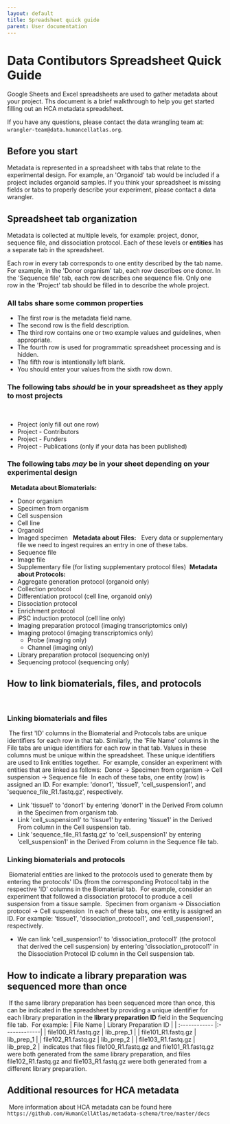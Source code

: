 ```yaml
---
layout: default
title: Spreadsheet quick guide
parent: User documentation
---
```


# Data Contibutors Spreadsheet Quick Guide

Google Sheets and Excel spreadsheets are used to gather metadata about your project. Ths document is a brief walkthrough to help you get started filling out an HCA metadata spreadsheet.

If you have any questions, please contact the data wrangling team at: \
`wrangler-team@data.humancellatlas.org`.


## Before you start


Metadata is represented in a spreadsheet with tabs that relate to the experimental design. For example, an 'Organoid' tab would be included if a project includes organoid samples. If you think your spreadsheet is missing fields or tabs to properly describe your experiment, please contact a data wrangler.

## Spreadsheet tab organization

Metadata is collected at multiple levels, for example: project, donor, sequence file, and dissociation protocol. Each of these levels or **entities** has a separate tab in the spreadsheet.

Each row in every tab corresponds to one entity described by the tab name. For example, in the 'Donor organism' tab, each row describes one donor. In the 'Sequence file' tab, each row describes one sequence file. Only one row in the 'Project' tab should be filled in to describe the whole project.

### All tabs share some common properties

* The first row is the metadata field name.
* The second row is the field description.
* The third row contains one or two example values and guidelines, when appropriate.
* The fourth row is used for programmatic spreadsheet processing and is hidden.
* The fifth row is intentionally left blank.
* You should enter your values from the sixth row down.
​
​
​
### The following tabs *should* be in your spreadsheet as they apply to most projects
​
​
- Project (only fill out one row)
- Project - Contributors
- Project - Funders
- Project - Publications  (only if your data has been published)
​
​
### The following tabs *may* be in your sheet depending on your experimental design
​
​
**Metadata about Biomaterials:**
​
​
- Donor organism
- Specimen from organism
- Cell suspension
- Cell line
- Organoid
- Imaged specimen
​
​
**Metadata about Files:**
​
​
Every data or supplementary file we need to ingest requires an entry in one of these tabs.
​
​
- Sequence file
- Image file
- Supplementary file (for listing supplementary protocol files)
​
​
**Metadata about Protocols:**
​
​
- Aggregate generation protocol (organoid only)
- Collection protocol
- Differentiation protocol (cell line, organoid only)
- Dissociation protocol
- Enrichment protocol
- iPSC induction protocol (cell line only)
- Imaging preparation protocol (imaging transcriptomics only)
- Imaging protocol (imaging transcriptomics only)
   - Probe (imaging only)
   - Channel (imaging only)
- Library preparation protocol (sequencing only)
- Sequencing protocol (sequencing only)
​
​
## How to link biomaterials, files, and protocols
​
### Linking biomaterials and files
​
The first 'ID' columns in the Biomaterial and Protocols tabs are unique identifiers for each row in that tab. Similarly, the 'File Name' columns in the File tabs are unique identifiers for each row in that tab. Values in these columns must be unique within the spreadsheet. These unique identifiers are used to link entities together.
​
For example, consider an experiment with entities that are linked as follows:
​
Donor -> Specimen from organism -> Cell suspension -> Sequence file
​
In each of these tabs, one entity (row) is assigned an ID. For example: 'donor1', 'tissue1', 'cell_suspension1', and 'sequence_file_R1.fastq.gz', respectively. 
​
- Link 'tissue1' to 'donor1' by entering 'donor1' in the Derived From column in the Specimen from organism tab.
- Link 'cell_suspension1' to 'tissue1' by entering 'tissue1' in the Derived From column in the Cell suspension tab.
- Link 'sequence_file_R1.fastq.gz' to 'cell_suspension1' by entering 'cell_suspension1' in the Derived From column in the Sequence file tab.
​
### Linking biomaterials and protocols
​
Biomaterial entities are linked to the protocols used to generate them by entering the protocols' IDs (from the corresponding Protocol tab) in the respective 'ID' columns in the Biomaterial tab.
​
For example, consider an experiment that followed a dissociation protocol to produce a cell suspension from a tissue sample.
​
Specimen from organism -> Dissociation protocol -> Cell suspension
​
In each of these tabs, one entity is assigned an ID. For example: 'tissue1', 'dissociation_protocol1', and 'cell_suspension1', respectively. 
​
- We can link 'cell_suspension1' to 'dissociation_protocol1' (the protocol that derived the cell suspension) by entering 'dissociation_protocol1' in the Dissociation Protocol ID column in the Cell suspension tab.
​
## How to indicate a library preparation was sequenced more than once
​
If the same library preparation has been sequenced more than once, this can be indicated in the spreadsheet by providing a unique identifier for each library preparation in the **library preparation ID** field in the Sequencing file tab.
​
For example:
​
| File Name | Library Preparation ID |
| :------------ |:-------------|
| file100_R1.fastq.gz | lib_prep_1 |
| file101_R1.fastq.gz | lib_prep_1 |
| file102_R1.fastq.gz | lib_prep_2 |
| file103_R1.fastq.gz | lib_prep_2 |
​
indicates that files file100_R1.fastq.gz and file101_R1.fastq.gz were both generated from the same library preparation, and files file102_R1.fastq.gz and file103_R1.fastq.gz were both generated from a different library preparation.
​
## Additional resources for HCA metadata
​
More information about HCA metadata can be found here `https://github.com/HumanCellAtlas/metadata-schema/tree/master/docs`